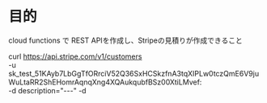 # 目的
cloud functions で REST APIを作成し、Stripeの見積りが作成できること

curl https://api.stripe.com/v1/customers \
  -u sk_test_51KAyb7LbGgTfORrciV52Q36SxHCSkzfnA3tqXIPLw0tczQmE6V9juWuLtaRR2ShEHomrAqnqXng4XQAukqubfBSz00XtiLMvef: \
  -d description="---"
  -d 